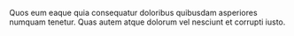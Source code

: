 Quos eum eaque quia consequatur doloribus quibusdam asperiores numquam tenetur.
Quas autem atque dolorum vel nesciunt et corrupti iusto.